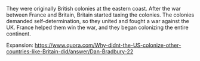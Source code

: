 They were originally British colonies at the eastern coast.
After the war between France and Britain, Britain started taxing the colonies.
The colonies demanded self-determination, so they united and fought a war against the UK.
France helped them win the war, and they began colonizing the entire continent.

Expansion: https://www.quora.com/Why-didnt-the-US-colonize-other-countries-like-Britain-did/answer/Dan-Bradbury-22